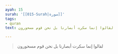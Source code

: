 ```yaml
---
ayah: 15
surah: '[[015-Surah|سورة]]'
tags:
- quran
text: لقالوا إنما سكرت أبصارنا بل نحن قوم مسحورون

---
```

> لقالوا إنما سكرت أبصارنا بل نحن قوم مسحورون
